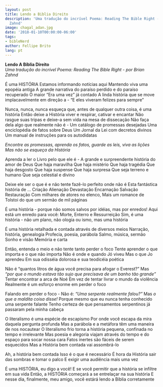 ```yaml
---
layout: post
title: Lendo a Biblia Direito
description: 'Uma tradução do incrível Poema: Reading The Bible Right - por Brian
  Zahnd'
image: chagal_adan.jpg
date: '2018-01-10T00:00:00-06:00'
tags:
- bibleNerd
author: Fellipe Brito
lang: pt
---
```


**Lendo A Bíblia Direito**  
_Uma tradução do incrível Poema: Reading The Bible Right - por Brian Zahnd_

É uma HISTÓRIA Estamos informando notícias aqui Mantendo viva uma epopéia
antiga A grande narrativa do paraíso perdido e do paraíso recuperado O maior
“Era uma vez” já contado A linda história que se move implacavelmente em
direção a - “E eles viveram felizes para sempre”

Nunca, nunca, nunca esqueça que, antes de qualquer outra coisa, é uma história
Então deixe a História viver e respirar, cativar e encantar Não rasgue suas
tripas e deixe-a sem vida na mesa de dissecação Não faça dela algo que
realmente não é - Um catálogo de promessas desejadas Uma enciclopédia de fatos
sobre Deus Um Jornal da Lei com decretos divinos Um manual de instruções para
os autodidatas

_Encontre as promessas, aprenda os fatos, guarde as leis, viva as lições Mas
não se esqueça da História_

Aprenda a ler o Livro pelo que ele é - A grande e surpreendente história do
amor de Deus Que haja maravilha Que haja mistério Que haja tragédia Que haja
desgosto Que haja suspense Que haja surpresa Que seja terreno e humano Que
seja celestial e divino

Deixe ele ser o que é e não tente fazê-lo perfeito onde não é Esta fantástica
história de … Criação Alienação Devastação Encarnação Salvação Restauração Com
milhares de atores no elenco, Mais um romance de Tolstoi do que um sermão de
mil páginas

É uma história - porque não somos salvos por idéias, mas por enredos! Aqui
está um enredo para você: Morte, Enterro e Ressurreição Sim, é uma história -
não um plano, não ologia ou ismo, mas uma história

É uma história retalhada e contada através de diversos meios Narração,
história, genealogia Profecia, poesia, parábola Salmo, música, sermão Sonho e
visão Memória e carta

Então, entenda o meio e não tente tanto perder o foco Tente aprender o que
importa e o que não importa Não é onde e quando Jó viveu Mas o que Jo aprendeu
Em sua odisséia dolorosa e sua teodicéia poética

Não é “quantos litros de água você precisa para afogar o Everest?” Mas _“por
que o mundo estava tão sujo que precisava de um banho tão grande”_ Tentar
encontrar a arca de Noé Em vez de tentar livrar o mundo da violência Realmente
é um esforço enorme em perder o foco

Falando em perder o foco - Não é: _“Uma serpente realmente falou?”_ Mas _o que
a maldita coisa disse!_ Porque mesmo que eu nunca tenha conhecido uma serpente
falante Tenho certeza de que pensamentos serpentinos já passaram pela minha
cabeça

O literalismo é uma espécie de escapismo Por onde você escapa da mira daquela
pergunta profunda Mas a parábola e a metáfora têm uma maneira de nos nocautear
O literalismo frio torna a história pequena, confinada no tempo e irrelevante
Mas poesia e alegoria viajam através do tempo e do espaço para socar nossa
cara Fatos inertes são fáceis de serem esquecidos Mas a História bem contada
vai assombrá-lo

Ah, a história bem contada Isso é o que é necessário É hora da História sair
das sombras e tomar o palco E exigir uma audiência mais uma vez

É uma HISTÓRIA, eu digo a você! E se você permitir que a história se infiltre
em sua vida Então, a HISTÓRIA começará a se entrelaçar na sua história E nesse
dia, finalmente, meu amigo, você estárá lendo a Bíblia corretamente

